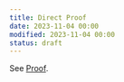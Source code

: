 ```yaml
---
title: Direct Proof
date: 2023-11-04 00:00
modified: 2023-11-04 00:00
status: draft
---
```


See [Proof](mathematical-proof.md).